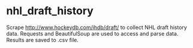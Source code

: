 # nhl_draft_history
Scrape http://www.hockeydb.com/ihdb/draft/ to collect NHL draft history data.
Requests and BeautifulSoup are used to access and parse data. Results are saved to .csv file.
